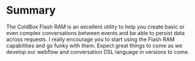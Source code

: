 # Summary

The ColdBox Flash RAM is an excellent utility to help you create basic or even complex conversations between events and be able to persist data across requests. I really encourage you to start using the Flash RAM capabilities and go funky with them. Expect great things to come as we develop our webflow and conversation DSL language in versions to come.